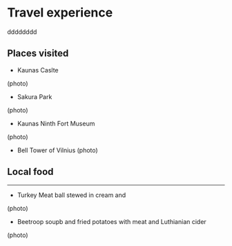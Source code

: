 # Travel experience 
dddddddd
## Places visited

* Kaunas Caslte

(photo)

+ Sakura Park

(photo)

- Kaunas Ninth Fort Museum

(photo)

+ Bell Tower of Vilnius
(photo)

## Local food 
********************************************************************************************************************************************************************************************************************************
* Turkey Meat ball stewed in cream and

(photo)

-  Beetroop soupb and fried potatoes with meat and Luthianian cider

  (photo)
